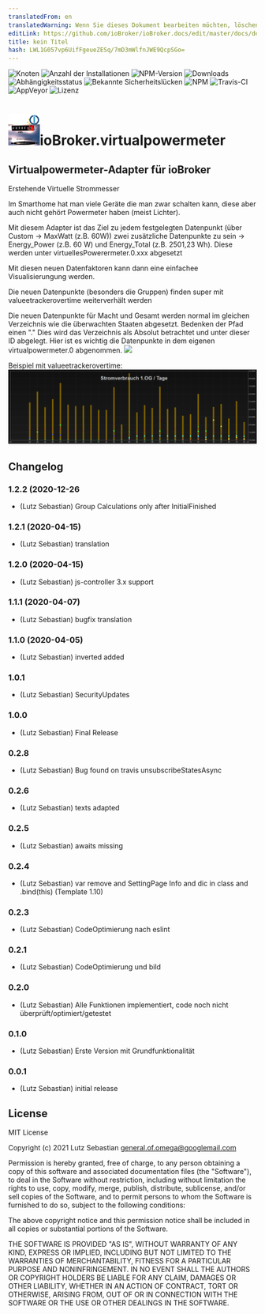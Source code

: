 ```yaml
---
translatedFrom: en
translatedWarning: Wenn Sie dieses Dokument bearbeiten möchten, löschen Sie bitte das Feld "translationsFrom". Andernfalls wird dieses Dokument automatisch erneut übersetzt
editLink: https://github.com/ioBroker/ioBroker.docs/edit/master/docs/de/adapterref/iobroker.virtualpowermeter/README.md
title: kein Titel
hash: LWL1G057vp6UifFgeueZESq/7mD3mWlfnJWE9QcpSGo=
---
```

![Knoten](https://img.shields.io/node/v/iobroker.virtualpowermeter.svg)
![Anzahl der Installationen](http://iobroker.live/badges/virtualpowermeter-stable.svg)
![NPM-Version](http://img.shields.io/npm/v/iobroker.virtualpowermeter.svg)
![Downloads](https://img.shields.io/npm/dm/iobroker.virtualpowermeter.svg)
![Abhängigkeitsstatus](https://img.shields.io/david/Omega236/iobroker.virtualpowermeter.svg)
![Bekannte Sicherheitslücken](https://snyk.io/test/github/Omega236/ioBroker.virtualpowermeter/badge.svg)
![NPM](https://nodei.co/npm/iobroker.virtualpowermeter.png?downloads=true)
![Travis-CI](http://img.shields.io/travis/Omega236/ioBroker.virtualpowermeter/master.svg)
![AppVeyor](https://ci.appveyor.com/api/projects/status/github/Omega236/ioBroker.virtualpowermeter?branch=master&svg=true)
![Lizenz](https://img.shields.io/npm/l/iobroker.virtualpowermeter.svg)

<h1><img src="admin/virtualpowermeter.png" width="64"/>ioBroker.virtualpowermeter</h1>

## Virtualpowermeter-Adapter für ioBroker
Erstehende Virtuelle Strommesser

Im Smarthome hat man viele Geräte die man zwar schalten kann, diese aber auch nicht gehört Powermeter haben (meist Lichter).

Mit diesem Adapter ist das Ziel zu jedem festgelegten Datenpunkt (über Custom -> MaxWatt (z.B. 60W)) zwei zusätzliche Datenpunkte zu sein -> Energy_Power (z.B. 60 W) und Energy_Total (z.B. 2501,23 Wh).
Diese werden unter virtuellesPowerermeter.0.xxx abgesetzt

Mit diesen neuen Datenfaktoren kann dann eine einfachee Visualisierungung werden.

Die neuen Datenpunkte (besonders die Gruppen) finden super mit valueetrackerovertime weiterverhält werden

Die neuen Datenpunkte für Macht und Gesamt werden normal im gleichen Verzeichnis wie die überwachten Staaten abgesetzt. Bedenken der Pfad einen &quot;.&quot; Dies wird das Verzeichnis als Absolut betrachtet und unter dieser ID abgelegt. Hier ist es wichtig die Datenpunkte in dem eigenen virtualpowermeter.0 abgenommen. <img src="https://user-images.githubusercontent.com/25373047/104218659-5920eb80-543d-11eb-8e20-774822d489a7.png" />

Beispiel mit valueetrackerovertime:<img src="MeinBeispiel2.jpg" />

## Changelog
### 1.2.2 (2020-12-26
* (Lutz Sebastian) Group Calculations only after InitialFinished
### 1.2.1 (2020-04-15)
* (Lutz Sebastian) translation
### 1.2.0 (2020-04-15)
* (Lutz Sebastian) js-controller 3.x support
### 1.1.1 (2020-04-07)
* (Lutz Sebastian) bugfix translation
### 1.1.0 (2020-04-05)
* (Lutz Sebastian) inverted added
### 1.0.1
* (Lutz Sebastian) SecurityUpdates
### 1.0.0
* (Lutz Sebastian) Final Release
### 0.2.8
* (Lutz Sebastian) Bug found on travis unsubscribeStatesAsync
### 0.2.6
* (Lutz Sebastian) texts adapted
### 0.2.5
* (Lutz Sebastian) awaits missing
### 0.2.4
* (Lutz Sebastian) var remove and SettingPage Info and dic in class and .bind(this) (Template 1.10)
### 0.2.3
* (Lutz Sebastian) CodeOptimierung nach eslint
### 0.2.1
* (Lutz Sebastian) CodeOptimierung und bild
### 0.2.0
* (Lutz Sebastian) Alle Funktionen implementiert, code noch nicht überprüft/optimiert/getestet
### 0.1.0
* (Lutz Sebastian) Erste Version mit Grundfunktionalität
### 0.0.1
* (Lutz Sebastian) initial release

## License
MIT License

Copyright (c) 2021 Lutz Sebastian general.of.omega@googlemail.com

Permission is hereby granted, free of charge, to any person obtaining a copy
of this software and associated documentation files (the "Software"), to deal
in the Software without restriction, including without limitation the rights
to use, copy, modify, merge, publish, distribute, sublicense, and/or sell
copies of the Software, and to permit persons to whom the Software is
furnished to do so, subject to the following conditions:

The above copyright notice and this permission notice shall be included in all
copies or substantial portions of the Software.

THE SOFTWARE IS PROVIDED "AS IS", WITHOUT WARRANTY OF ANY KIND, EXPRESS OR
IMPLIED, INCLUDING BUT NOT LIMITED TO THE WARRANTIES OF MERCHANTABILITY,
FITNESS FOR A PARTICULAR PURPOSE AND NONINFRINGEMENT. IN NO EVENT SHALL THE
AUTHORS OR COPYRIGHT HOLDERS BE LIABLE FOR ANY CLAIM, DAMAGES OR OTHER
LIABILITY, WHETHER IN AN ACTION OF CONTRACT, TORT OR OTHERWISE, ARISING FROM,
OUT OF OR IN CONNECTION WITH THE SOFTWARE OR THE USE OR OTHER DEALINGS IN THE
SOFTWARE.